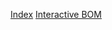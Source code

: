 [Index](https://alustig3.github.io/test_page_html/index.html)
[Interactive BOM](https://alustig3.github.io/test_page_html/ibom.html)
